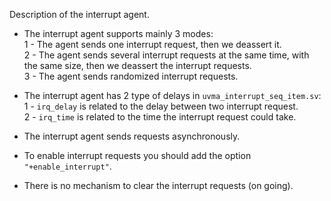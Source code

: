 Description of the interrupt agent.  

- The interrupt agent supports mainly 3 modes:  
  1 - The agent sends one interrupt request, then we deassert it.   
  2 - The agent sends several interrupt requests at the same time, with the same size, then we deassert the interrupt requests.   
  3 - The agent sends randomized interrupt requests.   

- The interrupt agent has 2 type of delays in `uvma_interrupt_seq_item.sv`:  
  1 - `irq_delay` is related to the delay between two interrupt request.  
  2 - `irq_time` is related to the time the interrupt request could take.  

- The interrupt agent sends requests asynchronously.

- To enable interrupt requests you should add the option `"+enable_interrupt"`.

- There is no mechanism to clear the interrupt requests (on going).
